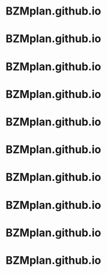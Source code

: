 # BZMplan.github.io
# BZMplan.github.io
# BZMplan.github.io
# BZMplan.github.io
# BZMplan.github.io
# BZMplan.github.io
# BZMplan.github.io
# BZMplan.github.io
# BZMplan.github.io
# BZMplan.github.io

